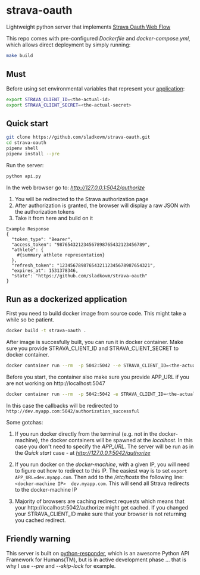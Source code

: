 # strava-oauth
Lightweight python server that implements [Strava Oauth Web Flow](http://developers.strava.com/docs/authentication/)


This repo comes with pre-configured *Dockerfile* and *docker-compose.yml*, which allows direct deployment by simply running:

```bash
make build
```

## Must

Before using set environmental variables that represent your [application](https://www.strava.com/settings/api):

```bash
export STRAVA_CLIENT_ID=<the-actual-id>
export STRAVA_CLIENT_SECRET=<the-actual-secret>
```

## Quick start

```bash
git clone https://github.com/sladkovm/strava-oauth.git
cd strava-oauth
pipenv shell
pipenv install --pre
```

Run the server:

```python
python api.py
```

In the web browser go to: *http://127.0.0.1:5042/authorize*

1. You will be redirected to the Strava authorization page
2. After authorization is granted, the browser will display a raw JSON with the authorization tokens
3. Take it from here and build on it

```
Example Response
{
  "token_type": "Bearer",
  "access_token": "987654321234567898765432123456789",
  "athlete": {
    #{summary athlete representation}
  },
  "refresh_token": "1234567898765432112345678987654321",
  "expires_at": 1531378346,
  "state": "https://github.com/sladkovm/strava-oauth"
}
```

## Run as a dockerized application

First you need to build docker image from source code. This might take a while so be patient.

```bash
docker build -t strava-oauth .
```

After image is succesfully built, you can run it in docker container. Make sure you provide STRAVA_CLIENT_ID and STRAVA_CLIENT_SECRET to docker container.

```bash
docker container run --rm  -p 5042:5042 --e STRAVA_CLIENT_ID=<the-actual-id> -e STRAVA_CLIENT_SECRET=<the-actual-secret> strava-oauth:latest
```

Before you start, the container also make sure you provide APP_URL if you are not working on http://localhost:5047

```bash
docker container run --rm  -p 5042:5042 -e STRAVA_CLIENT_ID=<the-actual-id> -e STRAVA_CLIENT_SECRET=<the-actual-secret> -e APP_URL="http://dev.myapp.com" strava-oauth:latest
```
In this case the callbacks will be redirected to `http://dev.myapp.com:5042/authorization_successful`

Some gotchas:

1. If you run docker directly from the terminal (e.g. not in the docker-machine), the docker containers will be spawned at the *localhost*. In this case you don't need to specify the *APP_URL*. The server will be run as in the *Quick start* case - at *http://127.0.0.1:5042/authorize*

2. If you run docker on the *docker-machine*, with a given IP, you will need to figure out how to redirect to this IP. The easiest way is to set `export APP_URL=dev.myapp.com`. Then add to the */etc/hosts* the following line: `<docker-machine IP>  dev.myapp.com`. This will send all Strava redirects to the docker-machine IP

3. Majority of browsers are caching redirect requests which means that your http://localhost:5042/authorize might get cached. If you changed your STRAVA_CLIENT_ID make sure that your browser is not returning you cached redirect.



## Friendly warning
This server is built on [python-responder](https://github.com/kennethreitz/responder), which is an awesome Python API Framework for Humans(TM), but is in active development phase ... that is why I use *--pre* and *--skip-lock* for example.
